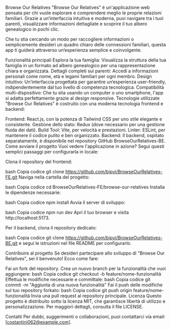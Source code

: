 Browse Our Relatives
"Browse Our Relatives" è un'applicazione web pensata per chi vuole esplorare e comprendere meglio le proprie relazioni familiari. Grazie a un’interfaccia intuitiva e moderna, puoi navigare tra i tuoi parenti, visualizzare informazioni dettagliate e scoprire il tuo albero genealogico in pochi clic.

Che tu stia cercando un modo per raccogliere informazioni o semplicemente desideri un quadro chiaro delle connessioni familiari, questa app ti guiderà attraverso un’esperienza semplice e coinvolgente.

Funzionalità principali
Esplora la tua famiglia: Visualizza la struttura della tua famiglia in un formato ad albero genealogico per una rappresentazione chiara e organizzata.
Dettagli completi sui parenti: Accedi a informazioni personali come nome, età e legami familiari per ogni membro.
Design intuitivo: Un’interfaccia progettata per garantire un’esperienza user-friendly, indipendentemente dal tuo livello di competenza tecnologica.
Compatibilità multi-dispositivo: Che tu stia usando un computer o uno smartphone, l'app si adatta perfettamente grazie al design responsive.
Tecnologie utilizzate
"Browse Our Relatives" è costruito con una moderna tecnologia frontend e backend:

Frontend: React.js, con la potenza di Tailwind CSS per uno stile elegante e consistente.
Gestione dello stato: Redux (dove necessario per una gestione fluida dei dati).
Build Tool: Vite, per velocità e prestazioni.
Linter: ESLint, per mantenere il codice pulito e ben organizzato.
Backend: Il backend, ospitato separatamente, è disponibile nel repository GitHub BrowseOurRelatives-BE.
Come avviare il progetto
Vuoi vedere l'applicazione in azione? Segui questi semplici passaggi per configurarla in locale:

Clona il repository del frontend:

bash
Copia codice
git clone https://github.com/bipvi/BrowseOurRelatives-FE.git
Naviga nella cartella del progetto:

bash
Copia codice
cd BrowseOurRelatives-FE/browse-our-relatives
Installa le dipendenze necessarie:

bash
Copia codice
npm install
Avvia il server di sviluppo:

bash
Copia codice
npm run dev
Apri il tuo browser e visita http://localhost:5173.

Per il backend, clona il repository dedicato:

bash
Copia codice
git clone https://github.com/bipvi/BrowseOurRelatives-BE.git
e segui le istruzioni nel file README per configurarlo.

Contribuire al progetto
Se desideri partecipare allo sviluppo di "Browse Our Relatives", sei il benvenuto! Ecco come fare:

Fai un fork del repository.
Crea un nuovo branch per la funzionalità che vuoi aggiungere:
bash
Copia codice
git checkout -b feature/nome-funzionalità
Effettua le modifiche necessarie e committale:
bash
Copia codice
git commit -m "Aggiunta di una nuova funzionalità"
Fai il push delle modifiche sul tuo repository forkato:
bash
Copia codice
git push origin feature/nome-funzionalità
Invia una pull request al repository principale.
Licenza
Questo progetto è distribuito sotto la licenza MIT, che garantisce libertà di utilizzo e personalizzazione. Per maggiori dettagli, consulta il file LICENSE.

Contatti
Per dubbi, suggerimenti o collaborazioni, puoi contattarci via email: [costantini062@example.com].
